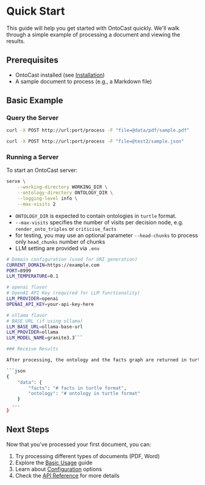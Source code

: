# Quick Start

This guide will help you get started with OntoCast quickly. We'll walk through a simple example of processing a document and viewing the results.

## Prerequisites

- OntoCast installed (see [Installation](installation.md))
- A sample document to process (e.g., a Markdown file)

## Basic Example

### Query the Server

```bash
curl -X POST http://url:port/process -F "file=@data/pdf/sample.pdf"

curl -X POST http://url:port/process -F "file=@test2/sample.json"
```

### Running a Server

To start an OntoCast server:

```bash
serve \
    --working-directory WORKING_DIR \
    --ontology-directory ONTOLOGY_DIR \
    --logging-level info \
    --max-visits 2
```

- `ONTOLOGY_DIR` is expected to contain ontologies in `turtle` format.
- `--max-visits` specifies the number of visits per decision node, e.g. `render_onto_triples` or `criticise_facts`
- for testing, you may use an optional parameter `--head-chunks` to process only `head_chunks` number of chunks
- LLM setting are provided via `.env`

```sh
# Domain configuration (used for URI generation) 
CURRENT_DOMAIN=https://example.com
PORT=8999
LLM_TEMPERATURE=0.1

# openai flavor
# OpenAI API Key (required for LLM functionality)
LLM_PROVIDER=openai
OPENAI_API_KEY=your-api-key-here

# ollama flavor
# BASE URL (if using ollama)
LLM_BASE_URL=ollama-base-url
LLM_PROVIDER=ollama
LLM_MODEL_NAME=granite3.3```

### Receive Results

After processing, the ontology and the facts graph are returned in turtle format

```json
{
    "data": {
        "facts": "# facts in turtle format",
        "ontology": "# ontology in turtle format"
    }
  ...
}
```

## Next Steps

Now that you've processed your first document, you can:

1. Try processing different types of documents (PDF, Word)
2. Explore the [Basic Usage](examples/basic_usage.md) guide
3. Learn about [Configuration](configuration.md) options
4. Check the [API Reference](reference/core.md) for more details 